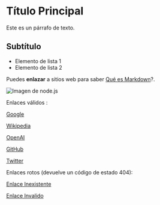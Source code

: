 # Título Principal

Este es un párrafo de texto.

## Subtítulo

- Elemento de lista 1
- Elemento de lista 2

Puedes **enlazar** a sitios web para saber [Qué es Markdown](https://markdown.es/)?.

![Imagen de node.js](https://upload.wikimedia.org/wikipedia/commons/thumb/d/d9/Node.js_logo.svg/1200px-Node.js_logo.svg.png)

Enlaces válidos :

[Google](https://www.google.com/)

[Wikipedia](https://www.wikipedia.org/)

[OpenAI](https://openai.com/)

[GitHub](https://github.com/)

[Twitter](https://twitter.com/)

Enlaces rotos (devuelve un código de estado 404):

[Enlace Inexistente](https://www.ejemplo-no-existente.com/)

[Enlace Invalido](https://www.otro-enlace-no-existente.com/)